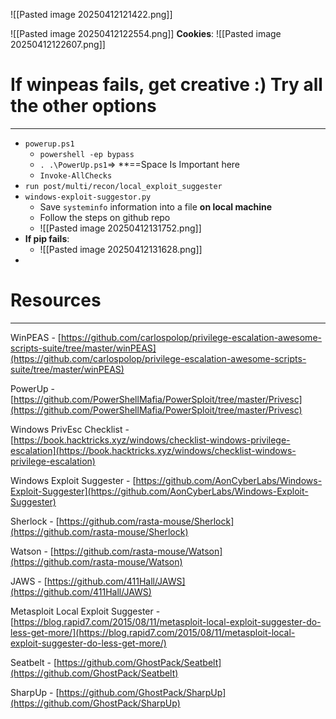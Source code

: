 ![[Pasted image 20250412121422.png]]

![[Pasted image 20250412122554.png]]
**Cookies**:
![[Pasted image 20250412122607.png]]

# If winpeas fails, get creative :) Try all the other options
---
- `powerup.ps1`
	- `powershell -ep bypass`
	- `. .\PowerUp.ps1`=> **==Space Is Important here
	- `Invoke-AllChecks`
- `run post/multi/recon/local_exploit_suggester`
- `windows-exploit-suggestor.py` 
	- Save `systeminfo` information into a file **on local machine**
	- Follow the steps on github repo
	- ![[Pasted image 20250412131752.png]]
- **If pip fails**:
	- ![[Pasted image 20250412131628.png]]
- 
# Resources
---
WinPEAS - [https://github.com/carlospolop/privilege-escalation-awesome-scripts-suite/tree/master/winPEAS](https://github.com/carlospolop/privilege-escalation-awesome-scripts-suite/tree/master/winPEAS)

PowerUp - [https://github.com/PowerShellMafia/PowerSploit/tree/master/Privesc](https://github.com/PowerShellMafia/PowerSploit/tree/master/Privesc)

Windows PrivEsc Checklist - [https://book.hacktricks.xyz/windows/checklist-windows-privilege-escalation](https://book.hacktricks.xyz/windows/checklist-windows-privilege-escalation)

Windows Exploit Suggester - [https://github.com/AonCyberLabs/Windows-Exploit-Suggester](https://github.com/AonCyberLabs/Windows-Exploit-Suggester)

Sherlock - [https://github.com/rasta-mouse/Sherlock](https://github.com/rasta-mouse/Sherlock)

Watson - [https://github.com/rasta-mouse/Watson](https://github.com/rasta-mouse/Watson)

JAWS - [https://github.com/411Hall/JAWS](https://github.com/411Hall/JAWS)

Metasploit Local Exploit Suggester - [https://blog.rapid7.com/2015/08/11/metasploit-local-exploit-suggester-do-less-get-more/](https://blog.rapid7.com/2015/08/11/metasploit-local-exploit-suggester-do-less-get-more/)

Seatbelt - [https://github.com/GhostPack/Seatbelt](https://github.com/GhostPack/Seatbelt)

SharpUp - [https://github.com/GhostPack/SharpUp](https://github.com/GhostPack/SharpUp)